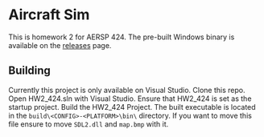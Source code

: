 # Aircraft Sim

This is homework 2 for AERSP 424. The pre-built Windows binary is available on the [releases](https://github.com/voidstar240/aircraft-sim/releases) page.

## Building

Currently this project is only available on Visual Studio.
Clone this repo. Open HW2_424.sln with Visual Studio.
Ensure that HW2_424 is set as the startup project.
Build the HW2_424 Project. The built executable is located in
the `build\<CONFIG>-<PLATFORM>\bin\` directory. If you want to
move this file ensure to move `SDL2.dll` and `map.bmp` with it.